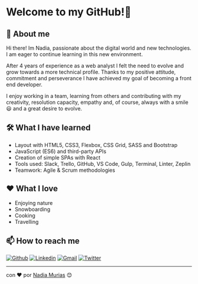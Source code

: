 # Welcome to my GitHub!👋 


## 🚀 About me 

Hi there! Im Nadia, passionate about the digital world and new technologies. I am eager to continue learning in this new environment.

After 4 years of experience as a web analyst I felt the need to evolve and grow towards a more technical profile. Thanks to my positive attitude, commitment and perseverance I have achieved my goal of becoming a front end developer.

I enjoy working in a team, learning from others and contributing with my creativity, resolution capacity, empathy and, of course, always with a smile 😃  and a great desire to evolve.

## 🛠️ What I have learned

* Layout with HTML5, CSS3, Flexbox, CSS Grid, SASS and Bootstrap
* JavaScript (ES6) and third-party APIs
* Creation of simple SPAs with React
* Tools used: Slack, Trello, GitHub, VS Code, Gulp, Terminal, Linter, Zeplin
* Teamwork: Agile & Scrum methodologies

## ❤️ What I love 

* Enjoying nature 
* Snowboarding
* Cooking
* Travelling

## 📫  How to reach me 

[![Github](https://img.shields.io/badge/-Github-000?style=flat&logo=Github&logoColor=white)](https://github.com/nadiamurias)
[![Linkedin](https://img.shields.io/badge/-LinkedIn-blue?style=flat&logo=Linkedin&logoColor=white)](https://www.linkedin.com/in/nadiamurias/)
[![Gmail](https://img.shields.io/badge/-Gmail-c14438?style=flat&logo=Gmail&logoColor=white)](mailto:nadiamurias@gmail.com)
[![Twitter](https://img.shields.io/badge/-Twitter-blue?style=flat&logo=Twitter&logoColor=white)](https://www.twitter.com/Nadiamurias/)

---
con ❤️   por [Nadia Murias](https://github.com/nadiamurias) 😊



